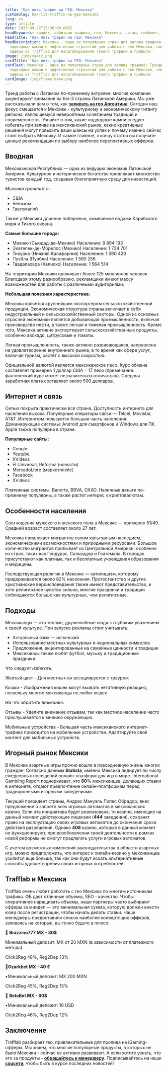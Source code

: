 ```yaml
---
title: "Как лить трафик на ГЕО: Мексика"
customSlug: kak-lit-traffik-na-geo-meksika
lang: ru
type: article
date: 2023-09-22T15:36:00.000Z
headKeywords: трафик, арбитраж трафика, гео, Мексика, латам, гемблинг, беттинг
headTitle: "Как лить трафик на ГЕО: Мексика"
headDescription: Мексика - одна из популярных стран для залива трафика! Тренды,
  подводные камни и эффективные стратегии для работы с гео Мексика, плюс топ
  офферы от Trafflab для масштабирования твоего трафика и прибыли!
image: /img/сайт2.png
cardTitle: "Как лить трафик на ГЕО: Мексика"
cardText: Мексика - одна из популярных стран для залива трафика! Тренды,
  подводные камни и эффективные стратегии для работы с гео Мексика, плюс топ
  офферы от Trafflab для масштабирования твоего трафика и прибыли!
cardImage: /img/frame-94яч.png
---
```

Тренд работы с Латамом по-прежнему актуален: многие компании акцентируют внимание на tier-3 страны Латинской Америки. Мы уже рассказывали вам о том, как **[заливать на гео Аргентина](https://trafflab.io/ru/blog/kak_lit_traffic_na_geo_argentina/)**. Сегодня наш фокус смещается к Мексике - культурному и экономическому гиганту региона, являющемуся невероятным сочетанием традиций и современности.  Узнайте о том, какие подводные камни следует избегать при заливе на мексиканский рынок, какие креативные решения могут повысить ваши шансы на успех и почему именно сейчас стоит выбрать Мексику. И самое главное, к концу статьи вы получите ценные рекомендации по выбору наиболее перспективных офферов.

## Вводная

Мексиканская Республика — одна из ведущих экономик Латинской Америки. Культурное и историческое богатство привлекает множество туристов каждый год, создавая благоприятную среду для инвестиций.

*Мексика граничит с:*

* США
* Белизом
* Гватемалой

Также у Мексики длинное побережье, омываемое водами Карибского моря и Тихого океана.

**Самые большие города:**

* Мехико (Сьюдад-де-Мехико) Население: 8 894 193
* Экатепек-де-Морелос (Мехико) Население: 1 734 701
* Тихуана (Нижняя Калифорния) Население: 1 590 420
* Пуэбла (Пуэбла) Население: 1 590 256
* Гвадалахара (Халиско) Население: 1 564 514

На территории Мексики проживает более 125 миллионов человек. Благодаря этому разнообразию, рекламщики имеют массу возможностей для работы с различными аудиториями.

**Небольшая полезная характеристика:**

Мексика является крупнейшим экспортером сельскохозяйственной продукции. Экономическая структура страны включает в себя индустриальный и сельскохозяйственный секторы. Одной из основных отраслей экономики является добывающая промышленность, включая производство нефти, а также легкая и тяжелая промышленность. Кроме того, Мексика активно экспортирует сельскохозяйственные продукты, особенно авокадо, цитрусовые и томаты.

Легкая промышленность, также активно развивающаяся, направлена на удовлетворение внутреннего рынка, в то время как сфера услуг, включая туризм, растет с высокой скоростью.

Официальной валютой является мексиканское песо. Курс обмена составляет примерно 1 доллар США = 17 песо (примечание: фактический курс может незначительно отличаться). Средняя заработная плата составляет около 500 долларов.

## Интернет и связь

Сетью покрыта практически вся страна. Доступность интернета для населения высока. Популярные операторы связи — Telcel, Movistar, AT&T. Интернетом пользуется большая часть населения. Доминирующие системы: Android для смартфонов и Windows для ПК. Apple также популярна в стране.

**Популярные сайты:**

* Google
* Youtube
* XVideos
* El Universal, Reforma (новости)
* MercadoLibre (маркетплейс)
* Facebook
* XVideos

Платежные системы: Banorte, BBVA, OXXO. Наличные деньги по-прежнему популярны, а также растет интерес к криптовалютам.

## Особенности населения

Соотношение мужского и женского пола в Мексике — примерно 51/49. Средний возраст составляет около 27 лет.

Мексика привлекает мигрантов своим культурным наследием, экономическими возможностями и природными ресурсами. Большое количество мигрантов прибывает из Центральной Америки, особенно из стран, таких как Гондурас, Сальвадор и Гватемала. В городах присутствуют как платные, так и бесплатные учреждения образования и медицины.

Господствующая религия в Мексике — католицизм, которому придерживается около 82% населения. Протестантство и другие христианские вероисповедания также имеют представительство, и хотя религиозное чувство сильно, многие праздники и традиции соблюдаются больше как культурные, чем религиозные.

## Подходы

Мексиканцы — это теплые, дружелюбные люди с глубоким уважением к своей культуре. При запуске рекламы стоит учитывать:

* Актуальный язык — испанский
* Использование местных культурных и национальных символов
* Предложения, акцентированные на семейные ценности и традиции
* Мексиканцы также любят футбол, музыку и традиционные праздники

*Что следует избегать:*

Желтый цвет - Для местных он ассоциируется с трауром

Кошки - Изображения кошек могут вызвать негативную реакцию, поскольку многие мексиканцы не любят кошек

*На что обратить внимание:*

Отзывы - Уделите внимание отзывам, так как местное население часто прислушивается к мнению окружающих.

Мобильные устройства - Большая часть мексиканского интернет-трафика приходится на мобильные устройства. Адаптируйте свой контент для мобильных устройств.

## Игорный рынок Мексики

В Мексике азартные игры прочно вошли в повседневную жизнь многих граждан. Согласно данным **Statista**, именно Мексика лидирует по числу ежедневных посещений онлайн-платформ для игр в мире. International Gambling Report подчеркивает, что **60**% мексиканцев, делающих ставки в интернете, отдают предпочтение онлайн-платформам перед традиционными игорными заведениями. 

Текущий президент страны, Андрес Мануэль Лопес Обрадор, внес предложение о запрете всех игровых автоматов в мексиканских казино. Если эта инициатива будет реализована, то казино, имеющие на данный момент действующие лицензии (**444** заведения), сохранят право на эксплуатацию своих игровых автоматов до окончания срока действия разрешений. Однако **408** казино, которые в данный момент не функционируют, при возобновлении своей деятельности в рамках новой реформы не смогут предлагать услуги игровых автоматов.

С учетом возможных изменений законодательства в области азартных игр, можно предположить, что интерес к онлайн-казино у мексиканцев усилится еще больше, так как они будут искать альтернативные способы удовлетворения своих игорных потребностей.

## Trafflab и Мексика

Trafflab очень любит работать с гео Мексика по многим источникам трафика. ФБ дает отличные объемы, SEO - качество. Чтобы оперативнее наращивать объемы, наши партнеры часто выбирают офферы за миндеп — это минимальная сумма, которую должен внести юзер после регистрации, чтобы начать делать ставки. Наши менеджеры предоставили список наиболее конвертящих офферов, заливаясь на которые, вы точно будете в плюсе:

📌 **Brazzino777 MX - 30$**

Минимальный депозит: MX от 20 MXN (в зависимости от платежного метода)

Click2Reg 48%, Reg2Dep 13%

📌**Ozarkbet MX - 40 €**

▪️Минимальный депозит: MX 200 MXN

Click2Reg 45%, Reg2Dep 15%

📌 **BetoBet MX - 60$**

▪️Минимальный депозит: 10 USD

Click2Reg 46%, Reg2Dep 12%

## Заключение

Trafflab разбирает гео, привлекательные для пролива на iGaming-офферы. Мы знаем, что многие популярные продукты, в которых не было Мексики - сейчас ее активно развивают. А если хотите узнать, что это за продукты - **[обращайтесь к менеджеру](https://t.me/trafflab_cpa)**. Подписывайтесь на наши **[соцсети](https://t.me/trafflab_media)**, чтобы быть в курсе последних новостей!